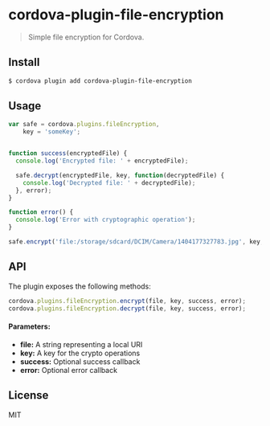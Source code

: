 cordova-plugin-file-encryption
====

> Simple file encryption for Cordova.

## Install

```bash
$ cordova plugin add cordova-plugin-file-encryption
```

## Usage

```javascript
var safe = cordova.plugins.fileEncryption,
    key = 'someKey';


function success(encryptedFile) {
  console.log('Encrypted file: ' + encryptedFile);

  safe.decrypt(encryptedFile, key, function(decryptedFile) {
    console.log('Decrypted file: ' + decryptedFile);
  }, error);
}

function error() {
  console.log('Error with cryptographic operation');
}

safe.encrypt('file:/storage/sdcard/DCIM/Camera/1404177327783.jpg', key, success, error);
```

## API

The plugin exposes the following methods:

```javascript
cordova.plugins.fileEncryption.encrypt(file, key, success, error);
cordova.plugins.fileEncryption.decrypt(file, key, success, error);
```

#### Parameters:
* __file:__ A string representing a local URI
* __key:__ A key for the crypto operations
* __success:__ Optional success callback
* __error:__ Optional error callback

## License

MIT
